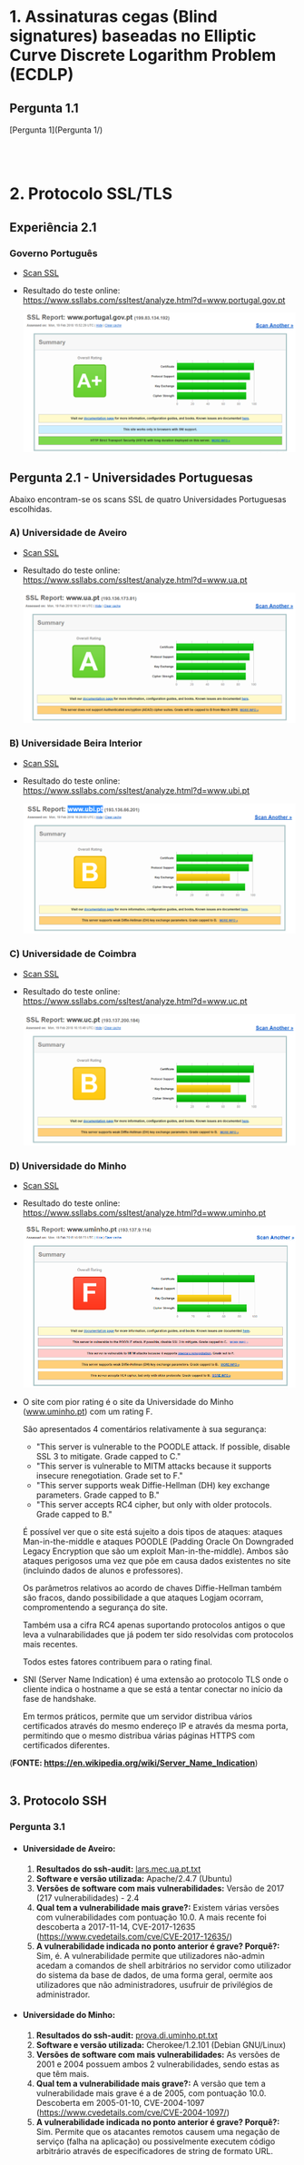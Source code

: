# 1. Assinaturas cegas (Blind signatures) baseadas no Elliptic Curve Discrete Logarithm Problem (ECDLP)

## Pergunta 1.1

[Pergunta 1](Pergunta 1/)

<br>
<br>

# 2. Protocolo SSL/TLS

## Experiência 2.1

### Governo Português

- [Scan SSL](scans/governo.pdf)
- Resultado do teste online: https://www.ssllabs.com/ssltest/analyze.html?d=www.portugal.gov.pt

    ![alt text](imgs/governo.png "Scan do site do Governo Português")

## Pergunta 2.1 - Universidades Portuguesas
Abaixo encontram-se os scans SSL de quatro Universidades Portuguesas escolhidas.

### A) Universidade de Aveiro

- [Scan SSL](scans/uni_aveiro.pdf)
- Resultado do teste online: https://www.ssllabs.com/ssltest/analyze.html?d=www.ua.pt

    ![alt text](imgs/uaveiro.png "Scan do site da Universidade de Averio")


### B) Universidade Beira Interior

- [Scan SSL](scans/uni_beira_interior.pdf)
- Resultado do teste online: https://www.ssllabs.com/ssltest/analyze.html?d=www.ubi.pt

    ![alt text](imgs/ubeirainterior.png "Scan do site da Universidade Beira Interior")


### C) Universidade de Coimbra

- [Scan SSL](scans/uni_coimbra.pdf)
- Resultado do teste online: https://www.ssllabs.com/ssltest/analyze.html?d=www.uc.pt

    ![alt text](imgs/ucoimbra.png "Scan do site da Universidade de Coimbra")


### D) Universidade do Minho

- [Scan SSL](scans/uni_minho.pdf)
- Resultado do teste online: https://www.ssllabs.com/ssltest/analyze.html?d=www.uminho.pt

    ![alt text](imgs/uminho.png "Scan do site da Universidade do Minho")

- O site com pior rating é o site da Universidade do Minho (www.uminho.pt) com um rating F.

    São apresentados 4 comentários relativamente à sua segurança:

    - "This server is vulnerable to the POODLE attack. If possible, disable SSL 3 to mitigate. Grade capped to C."
    - "This server is vulnerable to MITM attacks because it supports insecure renegotiation. Grade set to F."
    - "This server supports weak Diffie-Hellman (DH) key exchange parameters. Grade capped to B."
    - "This server accepts RC4 cipher, but only with older protocols. Grade capped to B."

    É possível ver que o site está sujeito a dois tipos de ataques: ataques Man-in-the-middle e ataques POODLE (Padding Oracle On Downgraded Legacy Encryption que são um exploit Man-in-the-middle). Ambos são ataques perigosos uma vez que põe em causa dados existentes no site (incluindo dados de alunos e professores).

    Os parâmetros relativos ao acordo de chaves Diffie-Hellman também são fracos, dando possibilidade a que ataques Logjam ocorram, compromentendo a segurança do site.

    Também usa a cifra RC4 apenas suportando protocolos antigos o que leva a vulnarabilidades que já podem ter sido resolvidas com protocolos mais recentes.

    Todos estes fatores contribuem para o rating final.

- SNI (Server Name Indication) é uma extensão ao protocolo TLS onde o cliente indica o hostname a que se está a tentar conectar no início da fase de handshake.

    Em termos práticos, permite que um servidor distribua vários certificados através do mesmo endereço IP e através da mesma porta, permitindo que o mesmo distribua várias páginas HTTPS com certificados diferentes.

(**FONTE: https://en.wikipedia.org/wiki/Server_Name_Indication**)
<br>
<br>

## 3. Protocolo SSH

### Pergunta 3.1

- #### Universidade de Aveiro: 

    1. **Resultados do ssh-audit:** [lars.mec.ua.pt.txt](ssh-audit/lars.mec.ua.pt.txt)
    2. **Software e versão utilizada:** Apache/2.4.7 (Ubuntu)
    3. **Versões de software com mais vulnerabilidades:** Versão de 2017 (217 vulnerabilidades) - 2.4
    4. **Qual tem a vulnerabilidade mais grave?:** Existem várias versões com vulnerabilidades com pontuação 10.0. A mais recente foi descoberta a 2017-11-14, CVE-2017-12635 (https://www.cvedetails.com/cve/CVE-2017-12635/)
    5. **A vulnerabilidade indicada no ponto anterior é grave? Porquê?:** Sim, é. A vulnerabilidade permite que utilizadores não-admin acedam a comandos de shell arbitrários no servidor como utilizador do sistema da base de dados, de uma forma geral, oermite aos utilizadores que não administradores, usufruir de privilégios de administrador.


- #### Universidade do Minho: 

    1. **Resultados do ssh-audit:** [prova.di.uminho.pt.txt](ssh-audit/prova.di.uminho.pt.txt)
    2. **Software e versão utilizada:** Cherokee/1.2.101 (Debian GNU/Linux)
    3. **Versões de software com mais vulnerabilidades:** As versões de 2001 e 2004 possuem ambos 2 vulnerabilidades, sendo estas as que têm mais.
    4. **Qual tem a vulnerabilidade mais grave?:** A versão que tem a vulnerabilidade mais grave é a de 2005, com pontuação 10.0. Descoberta em 2005-01-10, CVE-2004-1097 (https://www.cvedetails.com/cve/CVE-2004-1097/)
    5. **A vulnerabilidade indicada no ponto anterior é grave? Porquê?:** Sim. Permite que os atacantes remotos causem uma negação de serviço (falha na aplicação) ou possivelmente executem código arbitrário através de especificadores de string de formato URL.
